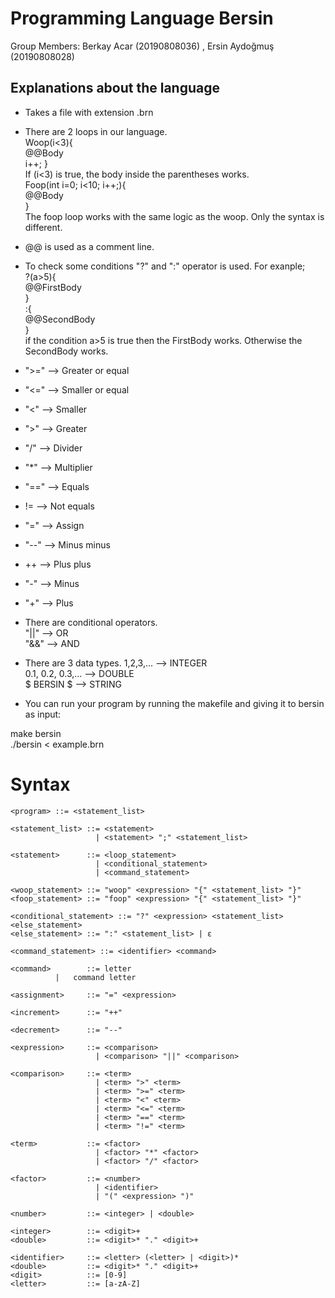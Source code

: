 # Programming Language Bersin
Group Members: Berkay Acar (20190808036) , Ersin Aydoğmuş (20190808028)

## Explanations about the language

- Takes a file with extension .brn
- There are 2 loops in our language.      
  Woop(i<3){          
  @@Body      
  i++;
}  
If (i<3) is true, the body inside the parentheses works.                  
Foop(int i=0; i<10; i++;){            
@@Body          
}  
The foop loop works with the same logic as the woop. Only the syntax is different.
- @@ is used as a comment line.    
- To check some conditions "?" and ":" operator is used. For exanple;     
?(a>5){   
@@FirstBody      
}   
:{    
@@SecondBody   
}     
if the condition a>5 is true then the FirstBody works. Otherwise the SecondBody works.    
- ">=" --> Greater or equal   
- "<=" --> Smaller or equal   
- "<" --> Smaller   
- ">" --> Greater   
- "/" --> Divider   
- "*" --> Multiplier  
- "==" --> Equals   
- != --> Not equals   
- "=" --> Assign  
- "--" --> Minus minus  
- ++ --> Plus plus  
- "-" --> Minus 
- "+" --> Plus
- There are conditional operators.    
"||" --> OR     
"&&" --> AND    
- There are 3 data types.
1,2,3,... --> INTEGER   
0.1, 0.2, 0.3,... --> DOUBLE    
$ BERSIN $  --> STRING    

- You can run your program by running the makefile and giving it to bersin as input:

make bersin   
 ./bersin < example.brn     



# Syntax

```
<program> ::= <statement_list>         

<statement_list> ::= <statement>          
                   | <statement> ";" <statement_list>         

<statement>      ::= <loop_statement>
                   | <conditional_statement>
                   | <command_statement>

<woop_statement> ::= "woop" <expression> "{" <statement_list> "}"
<foop_statement> ::= "foop" <expression> "{" <statement_list> "}"

<conditional_statement> ::= "?" <expression> <statement_list> <else_statement>
<else_statement> ::= ":" <statement_list> | ε

<command_statement> ::= <identifier> <command>

<command>        ::= letter
          |   command letter

<assignment>     ::= "=" <expression>

<increment>      ::= "++"

<decrement>      ::= "--"

<expression>     ::= <comparison>
                   | <comparison> "||" <comparison>

<comparison>     ::= <term>
                   | <term> ">" <term>
                   | <term> ">=" <term>
                   | <term> "<" <term>
                   | <term> "<=" <term>
                   | <term> "==" <term>
                   | <term> "!=" <term>

<term>           ::= <factor>
                   | <factor> "*" <factor>
                   | <factor> "/" <factor>

<factor>         ::= <number>
                   | <identifier>
                   | "(" <expression> ")"

<number>         ::= <integer> | <double>

<integer>        ::= <digit>+
<double>         ::= <digit>* "." <digit>+

<identifier>     ::= <letter> (<letter> | <digit>)*
<double>         ::= <digit>* "." <digit>+
<digit>          ::= [0-9]
<letter>         ::= [a-zA-Z]

```
